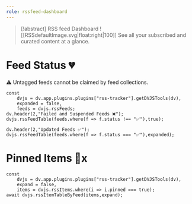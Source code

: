 ```yaml
---
role: rssfeed-dashboard
---
```

> [!abstract] RSS feed Dashboard
> ![[RSSdefaultImage.svg|float:right|100]] See all your subscribed and curated content at a glance.

# Feed Status 💔

⚠️ Untagged feeds cannot be claimed by feed collections.
~~~dataviewjs
const
	dvjs = dv.app.plugins.plugins["rss-tracker"].getDVJSTools(dv),
	expanded = false,
	feeds = dvjs.rssFeeds;
dv.header(2,"Failed and Suspended Feeds ❌");
dvjs.rssFeedTable(feeds.where(f => f.status !== "✅"),true);

dv.header(2,"Updated Feeds ✅");
dvjs.rssFeedTable(feeds.where(f => f.status === "✅"),expanded);
~~~

# Pinned Items 📍x

~~~dataviewjs
const
	dvjs = dv.app.plugins.plugins["rss-tracker"].getDVJSTools(dv),
	expand = false,
	items = dvjs.rssItems.where(i => i.pinned === true);
await dvjs.rssItemTableByFeed(items,expand);
~~~
